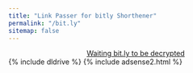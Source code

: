 ```yaml
---
title: "Link Passer for bitly Shorthener"
permalink: "/bit.ly"
sitemap: false
---
```

<div style="display: block; text-align: center;">

<a href="/" id="download" class="btn btn--primary">
Waiting bit.ly to be decrypted
</a>

</div>
{% include dldrive %} 
{% include adsense2.html %}
